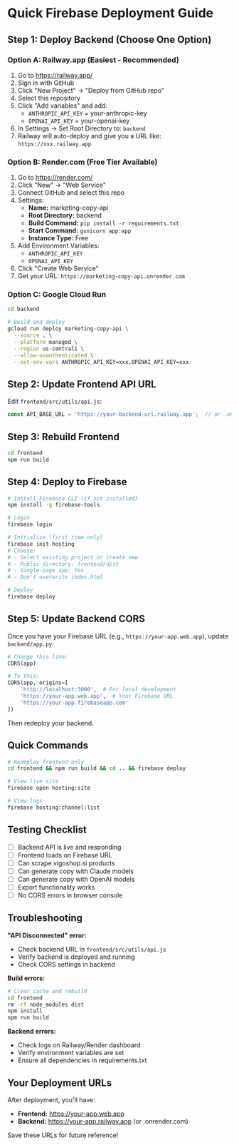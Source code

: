 # Quick Firebase Deployment Guide

## Step 1: Deploy Backend (Choose One Option)

### Option A: Railway.app (Easiest - Recommended)

1. Go to https://railway.app/
2. Sign in with GitHub
3. Click "New Project" → "Deploy from GitHub repo"
4. Select this repository
5. Click "Add variables" and add:
   - `ANTHROPIC_API_KEY` = your-anthropic-key
   - `OPENAI_API_KEY` = your-openai-key
6. In Settings → Set Root Directory to: `backend`
7. Railway will auto-deploy and give you a URL like: `https://xxx.railway.app`

### Option B: Render.com (Free Tier Available)

1. Go to https://render.com/
2. Click "New" → "Web Service"
3. Connect GitHub and select this repo
4. Settings:
   - **Name:** marketing-copy-api
   - **Root Directory:** backend
   - **Build Command:** `pip install -r requirements.txt`
   - **Start Command:** `gunicorn app:app`
   - **Instance Type:** Free
5. Add Environment Variables:
   - `ANTHROPIC_API_KEY`
   - `OPENAI_API_KEY`
6. Click "Create Web Service"
7. Get your URL: `https://marketing-copy-api.onrender.com`

### Option C: Google Cloud Run

```bash
cd backend

# Build and deploy
gcloud run deploy marketing-copy-api \
  --source . \
  --platform managed \
  --region us-central1 \
  --allow-unauthenticated \
  --set-env-vars ANTHROPIC_API_KEY=xxx,OPENAI_API_KEY=xxx
```

## Step 2: Update Frontend API URL

Edit `frontend/src/utils/api.js`:

```javascript
const API_BASE_URL = 'https://your-backend-url.railway.app';  // or .onrender.com
```

## Step 3: Rebuild Frontend

```bash
cd frontend
npm run build
```

## Step 4: Deploy to Firebase

```bash
# Install Firebase CLI (if not installed)
npm install -g firebase-tools

# Login
firebase login

# Initialize (first time only)
firebase init hosting
# Choose:
# - Select existing project or create new
# - Public directory: frontend/dist
# - Single-page app: Yes
# - Don't overwrite index.html

# Deploy
firebase deploy
```

## Step 5: Update Backend CORS

Once you have your Firebase URL (e.g., `https://your-app.web.app`), update `backend/app.py`:

```python
# Change this line:
CORS(app)

# To this:
CORS(app, origins=[
    'http://localhost:3000',  # For local development
    'https://your-app.web.app',  # Your Firebase URL
    'https://your-app.firebaseapp.com'
])
```

Then redeploy your backend.

## Quick Commands

```bash
# Redeploy frontend only
cd frontend && npm run build && cd .. && firebase deploy

# View live site
firebase open hosting:site

# View logs
firebase hosting:channel:list
```

## Testing Checklist

- [ ] Backend API is live and responding
- [ ] Frontend loads on Firebase URL
- [ ] Can scrape vigoshop.si products
- [ ] Can generate copy with Claude models
- [ ] Can generate copy with OpenAI models
- [ ] Export functionality works
- [ ] No CORS errors in browser console

## Troubleshooting

**"API Disconnected" error:**
- Check backend URL in `frontend/src/utils/api.js`
- Verify backend is deployed and running
- Check CORS settings in backend

**Build errors:**
```bash
# Clear cache and rebuild
cd frontend
rm -rf node_modules dist
npm install
npm run build
```

**Backend errors:**
- Check logs on Railway/Render dashboard
- Verify environment variables are set
- Ensure all dependencies in requirements.txt

## Your Deployment URLs

After deployment, you'll have:
- **Frontend:** https://your-app.web.app
- **Backend:** https://your-app.railway.app (or .onrender.com)

Save these URLs for future reference!
